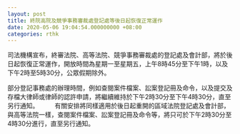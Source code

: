 ```yaml
---
layout: post
title: 終院高院及競爭事務審裁處登記處等後日起恢復正常運作
date: 2020-05-06 19:04:54.000000000 +08:00
categories: rthk
---
```


司法機構宣布，終審法院、高等法院、競爭事務審裁處的登記處及會計部，將於後日起恢復正常運作，開放時間為星期一至星期五，上午8時45分至下午1時，以及下午2時至5時30分，公眾假期除外。

部分登記事務處的辦理時間，例如查閱案件檔案、訟案登記冊及命令，以及提交及存檔大律師或律師的認許申請，將繼續維持於下午2時30分至下午4時30分，直至另行通知。
　　 
有關安排將同樣適用於後日起重開的區域法院登記處及會計部，與高等法院一樣，查閱案件檔案、訟案登記冊及命令等，將只可於下午2時30分至4時30分進行，直至另行通知。

